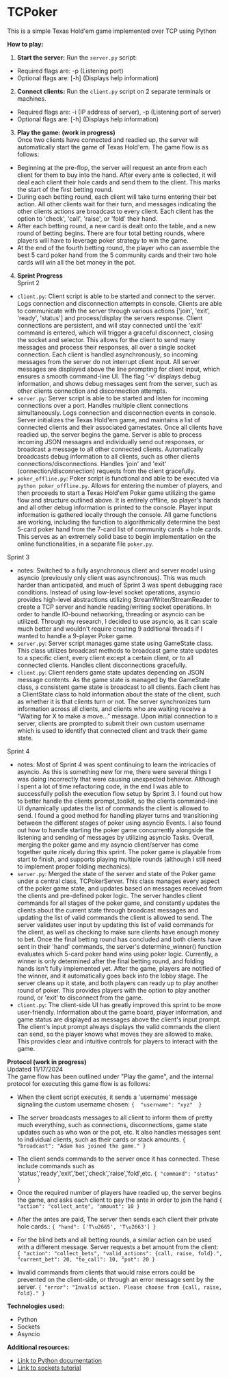 # TCPoker

This is a simple Texas Hold'em game implemented over TCP using Python

**How to play:**
1. **Start the server:** Run the `server.py` script:
* Required flags are: -p (Listening port)
* Optional flags are: [-h] (Displays help information)
2. **Connect clients:** Run the `client.py` script on 2 separate terminals or machines. 
* Required flags are: -i (IP address of server), -p (Listening port of server)
* Optional flags are: [-h] (Displays help information)
  
3. **Play the game: (work in progress)** \
   Once two clients have connected and readied up, the server will automatically start the game of Texas Hold'em. The game flow is as follows: 
* Beginning at the pre-flop, the server will request an ante from each client for them to buy into the hand. After every ante is collected, it will deal each client their hole cards and send them to the client. This marks the start of the first betting round.
* During each betting round, each client will take turns entering their bet action. All other clients wait for their turn, and messages indicating the other clients actions are broadcast to every client. Each client has the option to 'check', 'call', 'raise', or 'fold' their hand.
* After each betting round, a new card is dealt onto the table, and a new round of betting begins. There are four total betting rounds, where players will have to leverage poker strategy to win the game.
* At the end of the fourth betting round, the player who can assemble the best 5 card poker hand from the 5 community cards and their two hole cards will win all the bet money in the pot.
4. **Sprint Progress** \
  Sprint 2
* `client.py`: Client script is able to be started and connect to the server. Logs connection and disconnection attempts in console. Clients are able to communicate with the server through various actions ['join', 'exit', 'ready', 'status'] and process/display the servers response. Client connections are persistent, and will stay connected until the 'exit' command is entered, which will trigger a graceful disconnect, closing the socket and selector. This allows for the client to send many messages and process their responses, all over a single socket connection. Each client is handled asynchronously, so incoming messages from the server do not interrupt client input. All server messages are displayed above the line prompting for client input, which ensures a smooth command-line UI. The flag '-v' displays debug information, and shows debug messages sent from the server, such as other clients connection and disconnection attempts. 
* `server.py`: Server script is able to be started and listen for incoming connections over a port. Handles multiple client connections simultaneously. Logs connection and disconnection events in console. Server initializes the Texas Hold'em game, and maintains a list of connected clients and their associated gamestates. Once all clients have readied up, the server begins the game. Server is able to process incoming JSON messages and individually send out responses, or broadcast a message to all other connected clients. Automatically broadcasts debug information to all clients, such as other clients connections/disconnections. Handles 'join' and 'exit' (connection/disconnection) requests from the client gracefully.
* `poker_offline.py`: Poker script is functional and able to be executed via `python poker_offline.py`. Allows for entering the number of players, and then proceeds to start a Texas Hold'em Poker game utilizing the game flow and structure outlined above. It is entirely offline, so player's hands and all other debug information is printed to the console. Player input information is gathered locally through the console. All game functions are working, including the function to algorithmically determine the best 5-card poker hand from the 7-card list of community cards + hole cards. This serves as an extremely solid base to begin implementation on the online functionalities, in a separate file `poker.py`.

Sprint 3 
* notes: Switched to a fully asynchronous client and server model using asyncio (previously only client was asynchronous). This was much harder than anticipated, and much of Sprint 3 was spent debugging race conditions. Instead of using low-level socket operations, asyncio provides high-level abstractions utilizing StreamWriter/StreamReader to create a TCP server and handle reading/writing socket operations. In order to handle IO-bound networking, threading or asyncio can be utilized. Through my research, I decided to use asyncio, as it can scale much better and wouldn't require creating 9 additional threads if I wanted to handle a 9-player Poker game. 
* `server.py`: Server script manages game state using GameState class. This class utilizes broadcast methods to broadcast game state updates to a specific client, every client except a certain client, or to all connected clients. Handles client disconnections gracefully.
* `client.py`: Client renders game state updates depending on JSON message contents. As the game state is managed by the GameState class, a consistent game state is broadcast to all clients. Each client has a ClientState class to hold information about the state of the client, such as whether it is that clients turn or not. The server synchronizes turn information across all clients, and clients who are waiting receive a "Waiting for X to make a move..." message. Upon initial connection to a server, clients are prompted to submit their own custom username which is used to identify that connected client and track their game state.

Sprint 4 
* notes: Most of Sprint 4 was spent continuing to learn the intricacies of asyncio. As this is something new for me, there were several things I was doing incorrectly that were causing unexpected behavior. Although I spent a lot of time refactoring code, in the end I was able to successfully polish the execution flow setup by Sprint 3. I found out how to better handle the clients prompt_toolkit, so the clients command-line UI dynamically updates the list of commands the client is allowed to send. I found a good method for handling player turns and transitioning between the different stages of poker using asyncio Events. I also found out how to handle starting the poker game concurrently alongside the listening and sending of messages by utilizing asyncio Tasks. Overall, merging the poker game and my asyncio client/server has come together quite nicely during this sprint. The poker game is playable from start to finish, and supports playing multiple rounds (although I still need to implement proper folding mechanics).
* `server.py`: Merged the state of the server and state of the Poker game under a central class, TCPokerServer. This class manages every aspect of the poker game state, and updates based on messages received from the clients and pre-defined poker logic. The server handles client commands for all stages of the poker game, and constantly updates the clients about the current state through broadcast messages and updating the list of valid commands the client is allowed to send. The server validates user input by updating this list of valid commands for the client, as well as checking to make sure clients have enough money to bet. Once the final betting round has concluded and both clients have sent in their 'hand' commands, the server's determine_winner() function evaluates which 5-card poker hand wins using poker logic. Currently, a winner is only determined after the final betting round, and folding hands isn't fully implemented yet. After the game, players are notified of the winner, and it automatically goes back into the lobby stage. The server cleans up it state, and both players can ready up to play another round of poker. This provides players with the option to play another round, or 'exit' to disconnect from the game.
* `client.py`: The client-side UI has greatly improved this sprint to be more user-friendly. Information about the game board, player information, and game status are displayed as messages above the client's input prompt. The client's input prompt always displays the valid commands the client can send, so the player knows what moves they are allowed to make. This provides clear and intuitive controls for players to interact with the game. 
  
**Protocol (work in progress)** \
Updated 11/17/2024 \
The game flow has been outlined under "Play the game", and the internal protocol for executing this game flow is as follows:
* When the client script executes, it sends a 'username' message signaling the custom username chosen: ```{ 
                "username": "xyz" 
        }```
* The server broadcasts messages to all client to inform them of pretty much everything, such as connections, disconnections, game state updates such as who won or the pot, etc. It also handles messages sent to individual clients, such as their cards or stack amounts. ```{
                "broadcast": "Adam has joined the game."
        }```
* The client sends commands to the server once it has connected. These include commands such as 'status','ready','exit','bet','check','raise','fold',etc. ```{
                 "command": "status"
  }```
  
* Once the required number of players have readied up, the server begins the game, and asks each client to pay the ante in order to join the hand ```{
                "action": "collect_ante",
                "amount": 10
        }```
* After the antes are paid, The server then sends each client their private hole cards.: ```{
                "hand": ['T\u2665', 'T\u2663']
        }```
* For the blind bets and all betting rounds, a similar action can be used with a different message. Server requests a bet amount from the client: ```{
                "action": "collect_bets",
                "valid_actions": {call, raise, fold}.",
                "current_bet": 20,
                "to_call": 10,
                "pot": 20
        }```
* Invalid commands from clients that would raise errors could be prevented on the client-side, or through an error message sent by the server. ```{
                "error": "Invalid action. Please choose from {call, raise, fold}."
        }```
                        
        
        
**Technologies used:**
* Python
* Sockets
* Asyncio

**Additional resources:**
* [Link to Python documentation](https://docs.python.org/3/)
* [Link to sockets tutorial](https://docs.python.org/3/howto/sockets.html)
    

